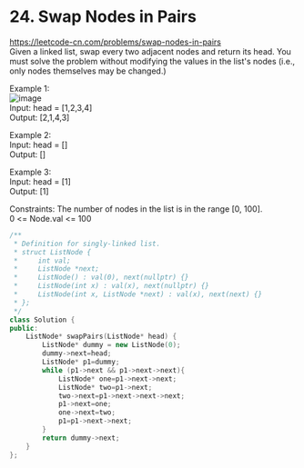 # 24. Swap Nodes in Pairs
https://leetcode-cn.com/problems/swap-nodes-in-pairs  
Given a linked list, swap every two adjacent nodes and return its head. You must solve the problem without modifying the values in the list's nodes 
(i.e., only nodes themselves may be changed.)  

Example 1:  
![image](https://user-images.githubusercontent.com/60777462/153049016-d3cd3e02-d6b9-4594-a29d-8e96ba7108cd.png)  
Input: head = [1,2,3,4]  
Output: [2,1,4,3]  

Example 2:  
Input: head = []  
Output: []  

Example 3:  
Input: head = [1]  
Output: [1]  

Constraints:
The number of nodes in the list is in the range [0, 100].  
0 <= Node.val <= 100  

``` cpp
/**
 * Definition for singly-linked list.
 * struct ListNode {
 *     int val;
 *     ListNode *next;
 *     ListNode() : val(0), next(nullptr) {}
 *     ListNode(int x) : val(x), next(nullptr) {}
 *     ListNode(int x, ListNode *next) : val(x), next(next) {}
 * };
 */
class Solution {
public:
    ListNode* swapPairs(ListNode* head) {
        ListNode* dummy = new ListNode(0);
        dummy->next=head;
        ListNode* p1=dummy;
        while (p1->next && p1->next->next){
            ListNode* one=p1->next->next;
            ListNode* two=p1->next;
            two->next=p1->next->next->next;
            p1->next=one;
            one->next=two;
            p1=p1->next->next;
        }
        return dummy->next;
    }
};
```
